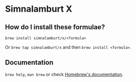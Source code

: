 # Simnalamburt X

## How do I install these formulae?

`brew install simnalamburt/x/<formula>`

Or `brew tap simnalamburt/x` and then `brew install <formula>`.

## Documentation

`brew help`, `man brew` or check [Homebrew's documentation](https://docs.brew.sh).
